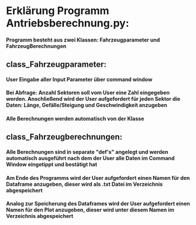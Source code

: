 # Erklärung Programm Antriebsberechnung.py:

#### Programm besteht aus zwei Klassen: Fahrzeugparameter und FahrzeugBerechnungen

## class_Fahrzeugparameter:
#### User Eingabe aller Input Parameter über command window
#### Bei Abfrage: Anzahl Sektoren soll vom User eine Zahl eingegeben werden. Anschließend wird der User aufgefordert für jeden Sektor die Daten: Länge, Gefälle/Steigung und Geschwindigkeit anzugeben
#### Alle Berechnungen werden automatisch von der Klasse 

## class_Fahrzeugberechnungen:
#### Alle Berechnungen sind in separate "def's" angelegt und werden automatisch ausgeführt nach dem der User alle Daten im Command Window eingetippt und bestätigt hat
#### Am Ende des Programms wird der User aufgefordert einen Namen für den Dataframe anzugeben, dieser wird als .txt Datei im Verzeichnis abgespeichert
#### Analog zur Speicherung des Dataframes wird der User aufgefordert einen Namen für den Plot anzugeben, dieser wird unter diesem Namen im Verzeichnis abgespeichert

